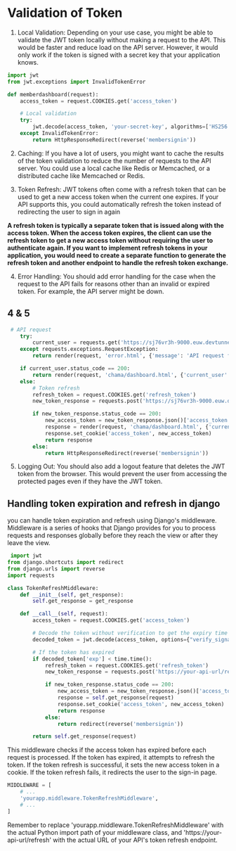 # Validation of Token
1. Local Validation: Depending on your use case, you might be able to validate the JWT token locally without making a request to the API. This would be faster and reduce load on the API server. However, it would only work if the token is signed with a secret key that your application knows.

```python
import jwt
from jwt.exceptions import InvalidTokenError

def memberdashboard(request):
    access_token = request.COOKIES.get('access_token')

    # Local validation
    try:
        jwt.decode(access_token, 'your-secret-key', algorithms=['HS256'])
    except InvalidTokenError:
        return HttpResponseRedirect(reverse('membersignin'))
```

2. Caching: If you have a lot of users, you might want to cache the results of the token validation to reduce the number of requests to the API server. You could use a local cache like Redis or Memcached, or a distributed cache like Memcached or Redis.

3. Token Refresh: JWT tokens often come with a refresh token that can be used to get a new access token when the current one expires. If your API supports this, you could automatically refresh the token instead of redirecting the user to sign in again

__A refresh token is typically a separate token that is issued along with the access token. When the access token expires, the client can use the refresh token to get a new access token without requiring the user to authenticate again. If you want to implement refresh tokens in your application, you would need to create a separate function to generate the refresh token and another endpoint to handle the refresh token exchange.__

4. Error Handling: You should add error handling for the case when the request to the API fails for reasons other than an invalid or expired token. For example, the API server might be down.

## 4 & 5
```python
 # API request
    try:
        current_user = requests.get('https://sj76vr3h-9000.euw.devtunnels.ms/users/me', headers={'Authorization': access_token})
    except requests.exceptions.RequestException:
        return render(request, 'error.html', {'message': 'API request failed'})

    if current_user.status_code == 200:
        return render(request, 'chama/dashboard.html', {'current_user': current_user.json()})
    else:
        # Token refresh
        refresh_token = request.COOKIES.get('refresh_token')
        new_token_response = requests.post('https://sj76vr3h-9000.euw.devtunnels.ms/refresh', data={'refresh_token': refresh_token})

        if new_token_response.status_code == 200:
            new_access_token = new_token_response.json()['access_token']
            response = render(request, 'chama/dashboard.html', {'current_user': current_user.json()})
            response.set_cookie('access_token', new_access_token)
            return response
        else:
            return HttpResponseRedirect(reverse('membersignin'))
```

5. Logging Out: You should also add a logout feature that deletes the JWT token from the browser. This would prevent the user from accessing the protected pages even if they have the JWT token.

## Handling token expiration and refresh in django

 you can handle token expiration and refresh using Django's middleware. Middleware is a series of hooks that Django provides for you to process requests and responses globally before they reach the view or after they leave the view.

```python
 import jwt
from django.shortcuts import redirect
from django.urls import reverse
import requests

class TokenRefreshMiddleware:
    def __init__(self, get_response):
        self.get_response = get_response

    def __call__(self, request):
        access_token = request.COOKIES.get('access_token')

        # Decode the token without verification to get the expiry time
        decoded_token = jwt.decode(access_token, options={"verify_signature": False})

        # If the token has expired
        if decoded_token['exp'] < time.time():
            refresh_token = request.COOKIES.get('refresh_token')
            new_token_response = requests.post('https://your-api-url/refresh', data={'refresh_token': refresh_token})

            if new_token_response.status_code == 200:
                new_access_token = new_token_response.json()['access_token']
                response = self.get_response(request)
                response.set_cookie('access_token', new_access_token)
                return response
            else:
                return redirect(reverse('membersignin'))

        return self.get_response(request)
```

This middleware checks if the access token has expired before each request is processed. If the token has expired, it attempts to refresh the token. If the token refresh is successful, it sets the new access token in a cookie. If the token refresh fails, it redirects the user to the sign-in page.


```python
MIDDLEWARE = [
    # ...
    'yourapp.middleware.TokenRefreshMiddleware',
    # ...
]
```

Remember to replace 'yourapp.middleware.TokenRefreshMiddleware' with the actual Python import path of your middleware class, and 'https://your-api-url/refresh' with the actual URL of your API's token refresh endpoint.
